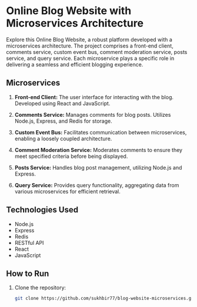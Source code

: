 # Online Blog Website with Microservices Architecture

Explore this Online Blog Website, a robust platform developed with a microservices architecture. The project comprises a front-end client, comments service, custom event bus, comment moderation service, posts service, and query service. Each microservice plays a specific role in delivering a seamless and efficient blogging experience.

## Microservices

1. **Front-end Client:** The user interface for interacting with the blog. Developed using React and JavaScript.

2. **Comments Service:** Manages comments for blog posts. Utilizes Node.js, Express, and Redis for storage.

3. **Custom Event Bus:** Facilitates communication between microservices, enabling a loosely coupled architecture.

4. **Comment Moderation Service:** Moderates comments to ensure they meet specified criteria before being displayed.

5. **Posts Service:** Handles blog post management, utilizing Node.js and Express.

6. **Query Service:** Provides query functionality, aggregating data from various microservices for efficient retrieval.

## Technologies Used

- Node.js
- Express
- Redis
- RESTful API
- React
- JavaScript

## How to Run

1. Clone the repository:

   ```bash
   git clone https://github.com/sukhbir77/blog-website-microservices.git
